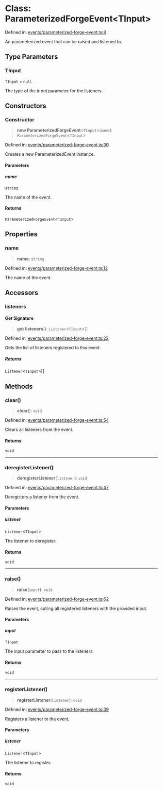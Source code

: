 # Class: ParameterizedForgeEvent\<TInput\>

Defined in: [events/parameterized-forge-event.ts:8](https://github.com/Forge-Game-Engine/Forge/blob/5b90130e2e0c679482e3bd31c32cbea9b4cffce1/src/events/parameterized-forge-event.ts#L8)

An parameterized event that can be raised and listened to.

## Type Parameters

### TInput

`TInput` = `null`

The type of the input parameter for the listeners.

## Constructors

### Constructor

> **new ParameterizedForgeEvent**\<`TInput`\>(`name`): `ParameterizedForgeEvent`\<`TInput`\>

Defined in: [events/parameterized-forge-event.ts:30](https://github.com/Forge-Game-Engine/Forge/blob/5b90130e2e0c679482e3bd31c32cbea9b4cffce1/src/events/parameterized-forge-event.ts#L30)

Creates a new ParameterizedEvent instance.

#### Parameters

##### name

`string`

The name of the event.

#### Returns

`ParameterizedForgeEvent`\<`TInput`\>

## Properties

### name

> **name**: `string`

Defined in: [events/parameterized-forge-event.ts:12](https://github.com/Forge-Game-Engine/Forge/blob/5b90130e2e0c679482e3bd31c32cbea9b4cffce1/src/events/parameterized-forge-event.ts#L12)

The name of the event.

## Accessors

### listeners

#### Get Signature

> **get** **listeners**(): `Listener`\<`TInput`\>[]

Defined in: [events/parameterized-forge-event.ts:22](https://github.com/Forge-Game-Engine/Forge/blob/5b90130e2e0c679482e3bd31c32cbea9b4cffce1/src/events/parameterized-forge-event.ts#L22)

Gets the list of listeners registered to this event.

##### Returns

`Listener`\<`TInput`\>[]

## Methods

### clear()

> **clear**(): `void`

Defined in: [events/parameterized-forge-event.ts:54](https://github.com/Forge-Game-Engine/Forge/blob/5b90130e2e0c679482e3bd31c32cbea9b4cffce1/src/events/parameterized-forge-event.ts#L54)

Clears all listeners from the event.

#### Returns

`void`

***

### deregisterListener()

> **deregisterListener**(`listener`): `void`

Defined in: [events/parameterized-forge-event.ts:47](https://github.com/Forge-Game-Engine/Forge/blob/5b90130e2e0c679482e3bd31c32cbea9b4cffce1/src/events/parameterized-forge-event.ts#L47)

Deregisters a listener from the event.

#### Parameters

##### listener

`Listener`\<`TInput`\>

The listener to deregister.

#### Returns

`void`

***

### raise()

> **raise**(`input`): `void`

Defined in: [events/parameterized-forge-event.ts:62](https://github.com/Forge-Game-Engine/Forge/blob/5b90130e2e0c679482e3bd31c32cbea9b4cffce1/src/events/parameterized-forge-event.ts#L62)

Raises the event, calling all registered listeners with the provided input.

#### Parameters

##### input

`TInput`

The input parameter to pass to the listeners.

#### Returns

`void`

***

### registerListener()

> **registerListener**(`listener`): `void`

Defined in: [events/parameterized-forge-event.ts:39](https://github.com/Forge-Game-Engine/Forge/blob/5b90130e2e0c679482e3bd31c32cbea9b4cffce1/src/events/parameterized-forge-event.ts#L39)

Registers a listener to the event.

#### Parameters

##### listener

`Listener`\<`TInput`\>

The listener to register.

#### Returns

`void`
